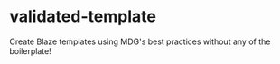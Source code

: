 # validated-template
Create Blaze templates using MDG's best practices without any of the boilerplate!
